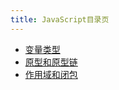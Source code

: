 ```yaml
---
title: JavaScript目录页
---
```


- [变量类型](/javascript/001)
- [原型和原型链](/javascript/002)
- [作用域和闭包](/javascript/003)

